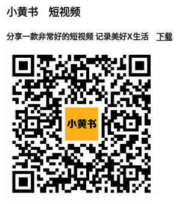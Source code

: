 # 小黄书　短视频　

## 分享一款非常好的短视频 记录美好X生活　[下载](https://cn2dl.xiaoquanapp.com/%E5%B0%8F%E9%BB%84%E4%B9%A61300-1109.apk)

#### ![image](https://github.com/xhsbook/family/blob/main/xh.share.apk.png?raw=true)
